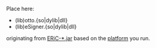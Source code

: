 Place here:

  - (lib)otto.{so|dylib|dll}
  - (lib)eSigner.{so|dylib|dll}

originating from [ERiC-*.jar](https://www.elster.de/elsterweb/entwickler/infoseite/eric) based on the [platform](https://github.com/rechtlogisch/csotto?tab=readme-ov-file#vendor) you run.
